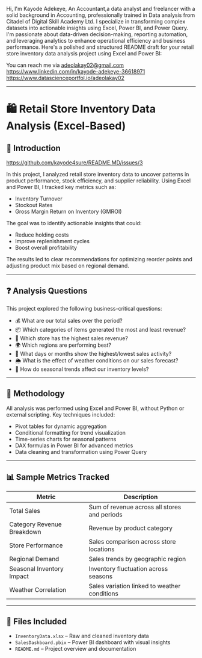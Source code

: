 Hi, I'm Kayode Adekeye, An Accountant,a data analyst and freelancer with a solid background in Accounting, professionally trained in Data analysis from Citadel of Digital Skill Academy Ltd. I specialize in transforming complex datasets into actionable insights using Excel, Power BI, and Power Query.
I'm passionate about data-driven decision-making, reporting automation, and leveraging analytics to enhance operational efficiency and business performance.
Here's a polished and structured README draft for your retail store inventory data analysis project using Excel and Power BI:

You can reach me via adeolakay02@gmail.com
https://www.linkedin.com/in/kayode-adekeye-36618971
https://www.datascienceportfol.io/adeolakay02


---

# 🛍️ Retail Store Inventory Data Analysis (Excel-Based)

## 📌 Introduction
https://github.com/kayode4sure/README.MD/issues/3

In this project, I analyzed retail store inventory data to uncover patterns in product performance, stock efficiency, and supplier reliability. Using Excel and Power BI, I tracked key metrics such as:

- Inventory Turnover
- Stockout Rates
- Gross Margin Return on Inventory (GMROI)

The goal was to identify actionable insights that could:

- Reduce holding costs
- Improve replenishment cycles
- Boost overall profitability

The results led to clear recommendations for optimizing reorder points and adjusting product mix based on regional demand.

---

## ❓ Analysis Questions
This project explored the following business-critical questions:

- 💰 What are our total sales over the period?
- 📦 Which categories of items generated the most and least revenue?
- 🏬 Which store has the highest sales revenue?
- 🌍 Which regions are performing best?
- 📅 What days or months show the highest/lowest sales activity?
- 🌦️ What is the effect of weather conditions on our sales forecast?
- 🍂 How do seasonal trends affect our inventory levels?

---

## 🧮 Methodology
All analysis was performed using Excel and Power BI, without Python or external scripting. Key techniques included:

- Pivot tables for dynamic aggregation
- Conditional formatting for trend visualization
- Time-series charts for seasonal patterns
- DAX formulas in Power BI for advanced metrics
- Data cleaning and transformation using Power Query

---

## 📊 Sample Metrics Tracked
| Metric                        | Description                                      |
|------------------------------|--------------------------------------------------|
| Total Sales                  | Sum of revenue across all stores and periods     |
| Category Revenue Breakdown   | Revenue by product category                      |
| Store Performance            | Sales comparison across store locations          |
| Regional Demand              | Sales trends by geographic region                |
| Seasonal Inventory Impact    | Inventory fluctuation across seasons             |
| Weather Correlation          | Sales variation linked to weather conditions     |

---

## 📁 Files Included
- `InventoryData.xlsx` – Raw and cleaned inventory data
- `SalesDashboard.pbix` – Power BI dashboard with visual insights
- `README.md` – Project overview and documentation


	









